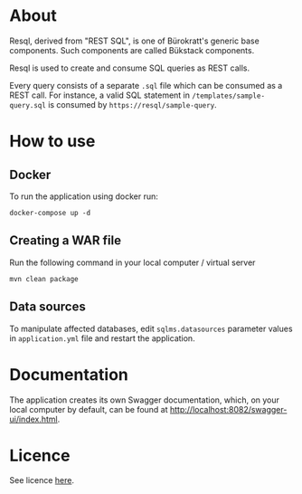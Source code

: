 # About 

Resql, derived from "REST SQL", is one of Bürokratt's generic base components. Such components are called Bükstack components.

Resql is used to create and consume SQL queries as REST calls.

Every query consists of a separate `.sql` file which can be consumed as a REST call. For instance, a valid SQL statement in `/templates/sample-query.sql` is consumed by `https://resql/sample-query`.

# How to use 

## Docker

To run the application using docker run:

```
docker-compose up -d
```

## Creating a WAR file
Run the following command in your local computer / virtual server

```mvn clean package```

## Data sources
To manipulate affected databases, edit `sqlms.datasources` parameter values in `application.yml` file and restart the application.

# Documentation

The application creates its own Swagger documentation, which, on your local computer by default, can be found at [http://localhost:8082/swagger-ui/index.html](http://localhost:8082/swagger-ui/index.html).


# Licence

See licence [here](LICENCE.md).
